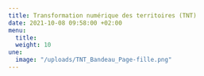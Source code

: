 ```yaml
---
title: Transformation numérique des territoires (TNT)
date: 2021-10-08 09:58:00 +02:00
menu:
  title: 
  weight: 10
une:
  image: "/uploads/TNT_Bandeau_Page-fille.png"
---
```


